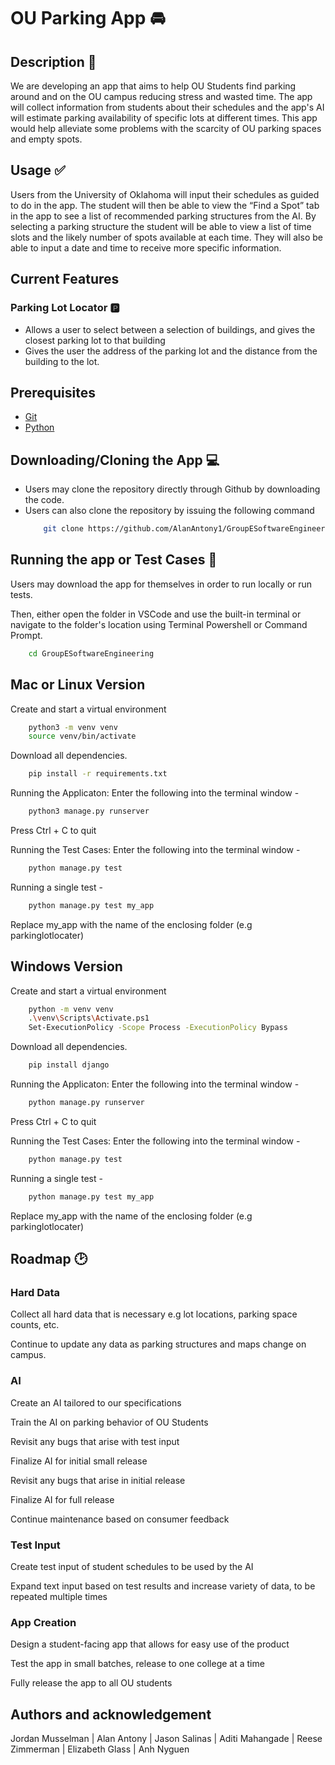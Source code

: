 # OU Parking App :oncoming_automobile:
## Description :scroll:
We are developing an app that aims to help OU Students find parking around and on the OU campus reducing stress and wasted time. The app will collect information from students about their schedules and the app's AI will estimate parking availability of specific lots at different times. This app would help alleviate some problems with the scarcity of OU parking spaces and empty spots.

## Usage :white_check_mark:
Users from the University of Oklahoma will input their schedules as guided to do in the app. The student will then be able to view the “Find a Spot” tab in the app to see a list of recommended parking structures from the AI. By selecting a parking structure the student will be able to view a list of time slots and the likely number of spots available at each time. They will also be able to input a date and time to receive more specific information.

## Current Features 

### Parking Lot Locator :parking:

- Allows a user to select between a selection of buildings, and gives the closest parking lot to that building
- Gives the user the address of the parking lot and the distance from the building to the lot.

## Prerequisites

- [Git](https://git-scm.com)
- [Python](https://www.python.org/downloads/)

## Downloading/Cloning the App :computer:

- Users may clone the repository directly through Github by downloading the code.
- Users can also clone the repository by issuing the following command
  ```bash
      git clone https://github.com/AlanAntony1/GroupESoftwareEngineering
  ```
## Running the app or Test Cases :runner:

Users may download the app for themselves in order to run locally or run tests.

Then, either open the folder in VSCode and use the built-in terminal or navigate to the folder's location using Terminal Powershell or Command Prompt. 

```bash
    cd GroupESoftwareEngineering
```
## Mac or Linux Version 

Create and start a virtual environment

```bash
    python3 -m venv venv
    source venv/bin/activate 
```

Download all dependencies.

```bash
    pip install -r requirements.txt
```
Running the Applicaton: Enter the following into the terminal window - 

```bash
    python3 manage.py runserver
```
Press Ctrl + C to quit


Running the Test Cases: Enter the following into the terminal window - 

```bash
    python manage.py test
```

Running a single test - 

```bash
    python manage.py test my_app
```
Replace my_app with the name of the enclosing folder (e.g parkinglotlocater)


## Windows Version 

Create and start a virtual environment

```bash
    python -m venv venv
    .\venv\Scripts\Activate.ps1
    Set-ExecutionPolicy -Scope Process -ExecutionPolicy Bypass
```

Download all dependencies.

```bash
    pip install django
```
Running the Applicaton: Enter the following into the terminal window - 

```bash
    python manage.py runserver
```
Press Ctrl + C to quit


Running the Test Cases: Enter the following into the terminal window - 

```bash
    python manage.py test
```

Running a single test - 

```bash
    python manage.py test my_app
```
Replace my_app with the name of the enclosing folder (e.g parkinglotlocater)

## Roadmap :clock2:
### Hard Data
Collect all hard data that is necessary e.g lot locations, parking space counts, etc.

Continue to update any data as parking structures and maps change on campus.

### AI 
Create an AI tailored to our specifications

Train the AI on parking behavior of OU Students

Revisit any bugs that arise with test input

Finalize AI for initial small release

Revisit any bugs that arise in initial release

Finalize AI for full release

Continue maintenance based on consumer feedback

### Test Input
Create test input of student schedules to be used by the AI

Expand text input based on test results and increase variety of data, to be repeated multiple times

### App Creation
Design a student-facing app that allows for easy use of the product

Test the app in small batches, release to one college at a time

Fully release the app to all OU students

## Authors and acknowledgement
Jordan Musselman 
| Alan Antony 
| Jason Salinas 
| Aditi Mahangade 
| Reese Zimmerman 
| Elizabeth Glass 
| Anh Nyguen
